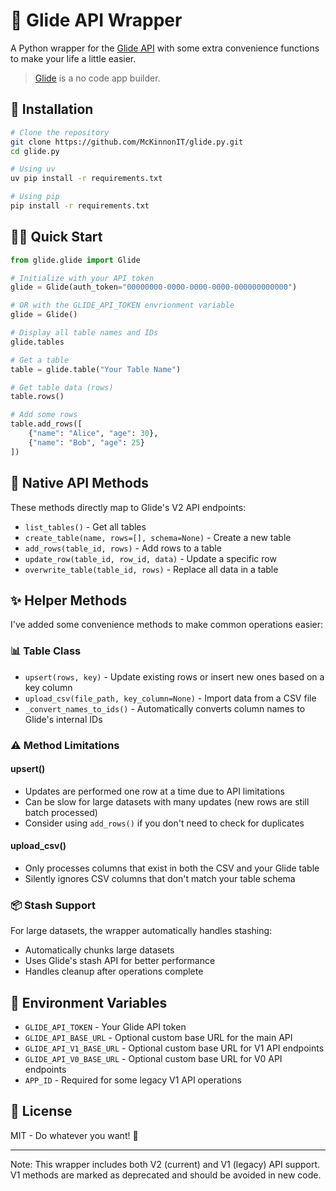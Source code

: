# 🚀 Glide API Wrapper

A Python wrapper for the [Glide API](https://apidocs.glideapps.com/) with some extra convenience functions to make your life a little easier.

> [Glide](https://www.glideapps.com/) is a no code app builder.

## 🔧 Installation

```bash
# Clone the repository
git clone https://github.com/McKinnonIT/glide.py.git
cd glide.py

# Using uv
uv pip install -r requirements.txt

# Using pip
pip install -r requirements.txt
```

## 🏃‍♂️ Quick Start

```python
from glide.glide import Glide

# Initialize with your API token
glide = Glide(auth_token="00000000-0000-0000-0000-000000000000") 

# OR with the GLIDE_API_TOKEN envrionment variable
glide = Glide()

# Display all table names and IDs
glide.tables

# Get a table
table = glide.table("Your Table Name")

# Get table data (rows)
table.rows()

# Add some rows
table.add_rows([
    {"name": "Alice", "age": 30},
    {"name": "Bob", "age": 25}
])
```

## 🔄 Native API Methods

These methods directly map to Glide's V2 API endpoints:

- `list_tables()` - Get all tables
- `create_table(name, rows=[], schema=None)` - Create a new table
- `add_rows(table_id, rows)` - Add rows to a table
- `update_row(table_id, row_id, data)` - Update a specific row
- `overwrite_table(table_id, rows)` - Replace all data in a table

## ✨ Helper Methods

I've added some convenience methods to make common operations easier:

### 📊 Table Class
- `upsert(rows, key)` - Update existing rows or insert new ones based on a key column
- `upload_csv(file_path, key_column=None)` - Import data from a CSV file
- `_convert_names_to_ids()` - Automatically converts column names to Glide's internal IDs

### ⚠️ Method Limitations

#### upsert()
- Updates are performed one row at a time due to API limitations
- Can be slow for large datasets with many updates (new rows are still batch processed)
- Consider using `add_rows()` if you don't need to check for duplicates

#### upload_csv()
- Only processes columns that exist in both the CSV and your Glide table
- Silently ignores CSV columns that don't match your table schema

### 📦 Stash Support
For large datasets, the wrapper automatically handles stashing:
- Automatically chunks large datasets
- Uses Glide's stash API for better performance
- Handles cleanup after operations complete

## 🔑 Environment Variables

- `GLIDE_API_TOKEN` - Your Glide API token
- `GLIDE_API_BASE_URL` - Optional custom base URL for the main API
- `GLIDE_API_V1_BASE_URL` - Optional custom base URL for V1 API endpoints
- `GLIDE_API_V0_BASE_URL` - Optional custom base URL for V0 API endpoints
- `APP_ID` - Required for some legacy V1 API operations

## 📄 License

MIT - Do whatever you want! 🎉

---

Note: This wrapper includes both V2 (current) and V1 (legacy) API support. V1 methods are marked as deprecated and should be avoided in new code.
